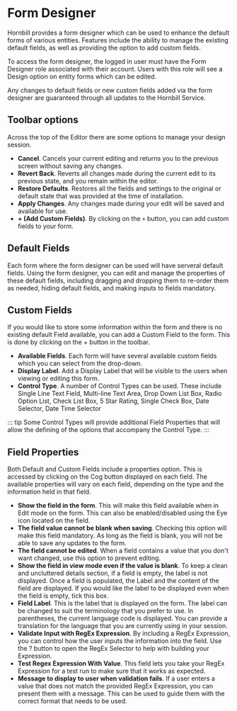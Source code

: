 # Form Designer
Hornbill provides a form designer which can be used to enhance the default forms of various entities. Features include the ability to manage the existing default fields, as well as providing the option to add custom fields.

To access the form designer, the logged in user must have the Form Designer role associated with their account. Users with this role will see a Design option on entity forms which can be edited.

Any changes to default fields or new custom fields added via the form designer are guaranteed through all updates to the Hornbill Service.

## Toolbar options
Across the top of the Editor there are some options to manage your design session.

* **Cancel**. Cancels your current editing and returns you to the previous screen without saving any changes.
* **Revert Back**. Reverts all changes made during the current edit to its previous state, and you remain within the editor.
* **Restore Defaults**. Restores all the fields and settings to the original or default state that was provided at the time of installation.
* **Apply Changes**. Any changes made during your edit will be saved and available for use.
* **+ (Add Custom Fields)**. By clicking on the `+` button, you can add custom fields to your form.

## Default Fields
Each form where the form designer can be used will have serveral default fields. Using the form designer, you can edit and manage the properties of these default fields, including dragging and dropping them to re-order them as needed, hiding default fields, and making inputs to fields mandatory.

## Custom Fields
If you would like to store some information within the form and there is no existing default Field available, you can add a Custom Field to the form. This is done by clicking on the + button in the toolbar.

* **Available Fields**. Each form will have several available custom fields which you can select from the drop-down.
* **Display Label**. Add a Display Label that will be visible to the users when viewing or editing this form.
* **Control Type**. A number of Control Types can be used. These include Single Line Text Field, Multi-line Text Area, Drop Down List Box, Radio Option List, Check List Box, 5 Star Rating, Single Check Box, Date Selector, Date Time Selector

::: tip
Some Control Types will provide additional Field Properties that will allow the defining of the options that accompany the Control Type.
:::

## Field Properties
Both Default and Custom Fields include a properties option. This is accessed by clicking on the Cog button displayed on each field. The available properties will vary on each field, depending on the type and the information held in that field.

* **Show the field in the form**. This will make this field available when in Edit mode on the form. This can also be enabled/disabled using the Eye icon located on the field.
* **The field value cannot be blank when saving**. Checking this option will make this field mandatory. As long as the field is blank, you will not be able to save any updates to the form.
* **The field cannot be edited**. When a field contains a value that you don't want changed, use this option to prevent editing.
* **Show the field in view mode even if the value is blank**. To keep a clean and uncluttered details section, if a field is empty, the label is not displayed. Once a field is populated, the Label and the content of the field are displayed. If you would like the label to be displayed even when the field is empty, tick this box.
* **Field Label**. This is the label that is displayed on the form. The label can be changed to suit the terminology that you prefer to use. In parentheses, the current language code is displayed. You can provide a translation for the language that you are currently using in your session.
* **Validate Input with RegEx Expression**. By including a RegEx Expression, you can control how the user inputs the information into the field. Use the ? button to open the RegEx Selector to help with building your Expression.
* **Test Regex Expression With Value**. This field lets you take your RegEx Expression for a test run to make sure that it works as expected.
* **Message to display to user when validation fails**. If a user enters a value that does not match the provided RegEx Expression, you can present them with a message. This can be used to guide them with the correct format that needs to be used.

